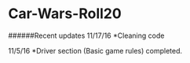# Car-Wars-Roll20

######Recent updates
11/17/16
*Cleaning code

11/5/16
*Driver section (Basic game rules) completed.
